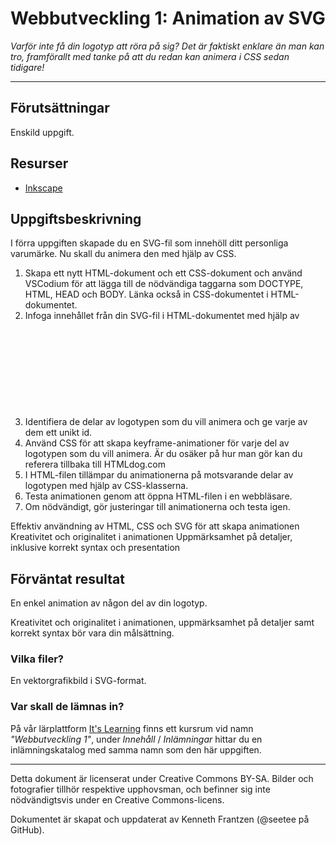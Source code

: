 # Webbutveckling 1: Animation av SVG   

_Varför inte få din logotyp att röra på sig? Det är faktiskt enklare än man kan tro, framförallt med tanke på att du redan kan animera i CSS sedan tidigare!_  

---

## Förutsättningar

Enskild uppgift.    

## Resurser

* [Inkscape](https://inkscape.org/)    

## Uppgiftsbeskrivning

I förra uppgiften skapade du en SVG-fil som innehöll ditt personliga varumärke. Nu skall du animera den med hjälp av CSS.    

1) Skapa ett nytt HTML-dokument och ett CSS-dokument och använd VSCodium för att lägga till de nödvändiga taggarna som DOCTYPE, HTML, HEAD och BODY. Länka också in CSS-dokumentet i HTML-dokumentet.     
2) Infoga innehållet från din SVG-fil i HTML-dokumentet med hjälp av <svg>-tagg.    
3) Identifiera de delar av logotypen som du vill animera och ge varje av dem ett unikt id.    
4) Använd CSS för att skapa keyframe-animationer för varje del av logotypen som du vill animera. Är du osäker på hur man gör kan du referera tillbaka till HTMLdog.com       
5) I HTML-filen tillämpar du animationerna på motsvarande delar av logotypen med hjälp av CSS-klasserna. 
6) Testa animationen genom att öppna HTML-filen i en webbläsare.    
7) Om nödvändigt, gör justeringar till animationerna och testa igen.    

Effektiv användning av HTML, CSS och SVG för att skapa animationen
Kreativitet och originalitet i animationen
Uppmärksamhet på detaljer, inklusive korrekt syntax och presentation

## Förväntat resultat

En enkel animation av någon del av din logotyp.   
  
Kreativitet och originalitet i animationen, uppmärksamhet på detaljer samt korrekt syntax bör vara din målsättning.    
  
### Vilka filer?

En vektorgrafikbild i SVG-format.      

### Var skall de lämnas in?

På vår lärplattform [It's Learning](https://stenungsund.itslearning.com/) finns ett kursrum vid namn _"Webbutveckling 1"_, under _Innehåll_ / _Inlämningar_ hittar du en inlämningskatalog med samma namn som den här uppgiften.

---

Detta dokument är licenserat under Creative Commons BY-SA. Bilder och fotografier tillhör respektive upphovsman, och befinner sig inte nödvändigtsvis under en Creative Commons-licens.

Dokumentet är skapat och uppdaterat av Kenneth Frantzen (@seetee på GitHub).
